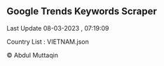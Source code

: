 

## Google Trends Keywords Scraper 
 
Last Update 08-03-2023 , 07:19:09

Country List :
VIETNAM.json



© Abdul Muttaqin 
